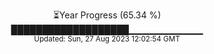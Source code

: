 <p align="center">
⏳Year Progress (65.34 %) <br>
███████████████████▁▁▁▁▁▁▁▁▁▁▁ <br>
<sub>Updated: Sun, 27 Aug 2023 12:02:54 GMT</sub>
</p>

